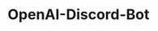 # OpenAI-Discord-Bot
[<img  data-src="https://deploy.stdlib.com/static/images/deploy.svg" width="192">](https://open.stdlib.com/)
